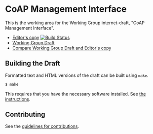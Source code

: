 # CoAP Management Interface

This is the working area for the Working Group internet-draft, "CoAP Management Interface".

* [Editor's copy](https://core-wg.github.io/comi/)    [![Build Status](https://travis-ci.org/core-wg/comi.svg?branch=master)](https://travis-ci.org/core-wg/comi)
* [Working Group Draft](https://tools.ietf.org/html/draft-ietf-core-comi)
* [Compare Working Group Draft and Editor's copy](https://tools.ietf.org/rfcdiff?url1=https://tools.ietf.org/id/draft-ietf-core-comi.txt&url2=https://core-wg.github.io/comi/draft-ietf-core-comi.txt)


## Building the Draft

Formatted text and HTML versions of the draft can be built using `make`.

```sh
$ make
```

This requires that you have the necessary software installed.  See
[the instructions](https://github.com/martinthomson/i-d-template/blob/master/doc/SETUP.md).


## Contributing

See the
[guidelines for contributions](https://github.com/core-wg/comi/blob/master/CONTRIBUTING.md).

